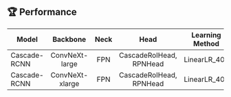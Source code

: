 ## 🏆 Performance 

|Model|Backbone|Neck|Head|Learning Method|Leaderborad mAP50|
|---|:---:|:---:|:---:|:---:|:---:|
|Cascade-RCNN|ConvNeXt-large|FPN|CascadeRoIHead, RPNHead|LinearLR_40e|0.6025|
|Cascade-RCNN|ConvNeXt-xlarge|FPN|CascadeRoIHead, RPNHead|LinearLR_40e|0.6250|


